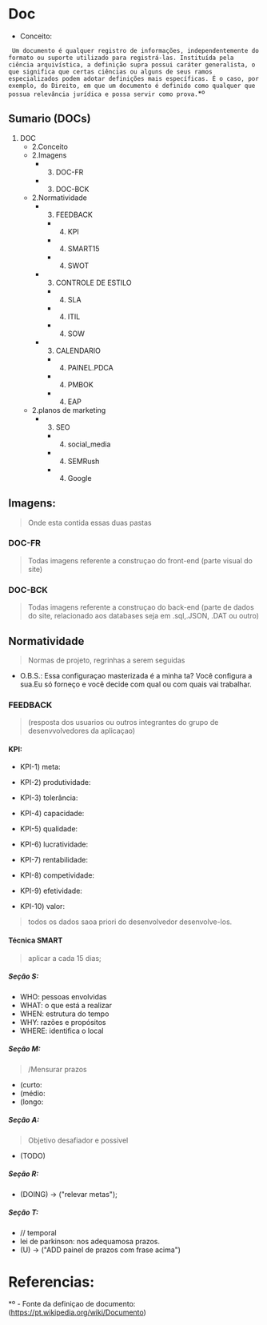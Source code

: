 # Doc

- Conceito:

` Um documento é qualquer registro de informações, independentemente do formato ou suporte utilizado para registrá-las. Instituída pela ciência arquivística, a definição supra possui caráter generalista, o que significa que certas ciências ou alguns de seus ramos especializados podem adotar definições mais específicas. É o caso, por exemplo, do Direito, em que um documento é definido como qualquer que possua relevância jurídica e possa servir como prova.`*º


## Sumario (DOCs)

1. DOC
    - 2.Conceito
    - 2.Imagens 
        - 3. DOC-FR
        - 3. DOC-BCK
    - 2.Normatividade
        - 3. FEEDBACK
            - 4. KPI
            - 4. SMART15 
            - 4. SWOT  
        - 3. CONTROLE DE ESTILO
            - 4. SLA
            - 4. ITIL
            - 4. SOW 
        - 3. CALENDARIO   
            - 4. PAINEL.PDCA
            - 4. PMBOK
            - 4. EAP   
    - 2.planos de marketing
        - 3. SEO
            - 4. social_media
            - 4. SEMRush
            - 4. Google
    

## Imagens:

> Onde esta contida  essas duas pastas    

### DOC-FR

> Todas imagens referente a construçao do front-end (parte visual do site)      

### DOC-BCK

> Todas imagens referente a construçao do back-end (parte de dados do site, relacionado aos databases seja em .sql,.JSON, .DAT ou  outro)   

## Normatividade

> Normas de projeto, regrinhas a serem seguidas
- O.B.S.: Essa configuraçao masterizada é a minha ta? Você configura a sua.Eu só forneço e você decide com qual ou  com  quais vai trabalhar.            

### FEEDBACK

> (resposta dos usuarios ou outros integrantes do grupo de desenvvolvedores da aplicaçao)


#### KPI:

- KPI-1) meta:

- KPI-2) produtividade:

- KPI-3) tolerância:

- KPI-4) capacidade:

- KPI-5) qualidade:

- KPI-6) lucratividade:

- KPI-7) rentabilidade:

- KPI-8) competividade:

- KPI-9) efetividade:

- KPI-10) valor:  

> todos os dados saoa priori do desenvolvedor desenvolve-los.   


#### Técnica  SMART 

> aplicar a cada 15 dias;

##### Seção S:
- WHO: pessoas envolvidas
- WHAT:  o que está a  realizar
- WHEN:  estrutura do tempo
- WHY: razões  e propósitos
- WHERE: identifica o local

##### Seção M:
> /Mensurar prazos 
- (curto:
- (médio:
- (longo:
       
##### Seção A:
> Objetivo desafiador e possivel

- (TODO) 

##### Seção R:
- (DOING) -> ("relevar metas");

##### Seção T:
- // temporal 
- lei de parkinson: nos adequamosa  prazos.
- (U) -> ("ADD  painel de prazos com frase acima")   


# Referencias:
*º - Fonte da definiçao de documento: (https://pt.wikipedia.org/wiki/Documento)
